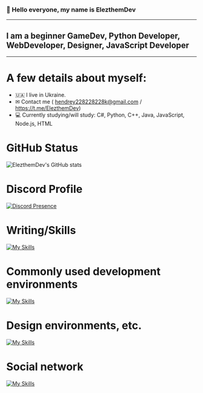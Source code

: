 ### 👋 Hello everyone, my name is ElezthemDev
---------------------------------------
## I am a beginner GameDev, Python Developer, WebDeveloper, Designer, JavaScript Developer
---------------------------------------
# A few details about myself:
- 🇺🇦 I live in Ukraine.
- ✉ Contact me ( hendrey228228228k@gmail.com / https://t.me/ElezthemDev)
- 💻 Currently studying/will study: C#, Python, C++, Java, JavaScript, Node.js, HTML

# GitHub Status

![ElezthemDev's GitHub stats](https://github-readme-stats.vercel.app/api?username=elezthem&show_icons=true&theme=merko)

# Discord Profile

[![Discord Presence](https://lanyard.cnrad.dev/api/1065907554858827786)](https://discord.com/users/1065907554858827786)

# Writing/Skills
[![My Skills](https://skillicons.dev/icons?i=cs,html,js,nodejs,php,py,cpp,css,django,ruby)](https://skillicons.dev)

# Commonly used development environments
[![My Skills](https://skillicons.dev/icons?i=idea,vscode,visualstudio)](https://skillicons.dev)

# Design environments, etc.
[![My Skills](https://skillicons.dev/icons?i=blender,figma,github,qt,unity)](https://skillicons.dev)

# Social network
[![My Skills](https://skillicons.dev/icons?i=instagram,discord)](https://skillicons.dev)
